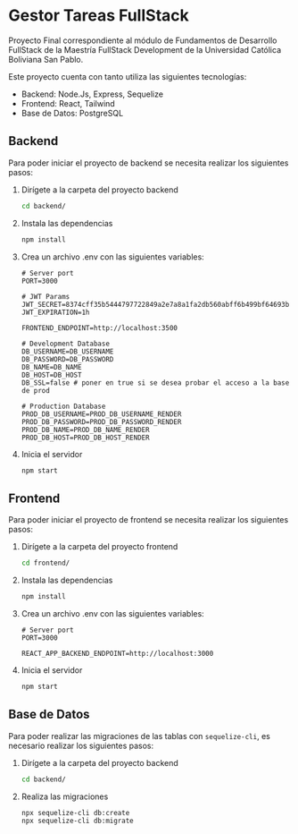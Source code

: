 # Gestor Tareas FullStack

Proyecto Final correspondiente al módulo de Fundamentos de Desarrollo FullStack de la Maestría FullStack Development de la Universidad Católica Boliviana San Pablo.

Este proyecto cuenta con tanto utiliza las siguientes tecnologías:

- Backend: Node.Js, Express, Sequelize
- Frontend: React, Tailwind
- Base de Datos: PostgreSQL

## Backend

Para poder iniciar el proyecto de backend se necesita realizar los siguientes pasos:

1. Dirígete a la carpeta del proyecto backend
   ```bash
   cd backend/
   ```
2. Instala las dependencias
   ```bash
   npm install
   ```
3. Crea un archivo .env con las siguientes variables:

   ```env
   # Server port
   PORT=3000

   # JWT Params
   JWT_SECRET=8374cff35b5444797722849a2e7a8a1fa2db560abff6b499bf64693bb7b32f61
   JWT_EXPIRATION=1h

   FRONTEND_ENDPOINT=http://localhost:3500

   # Development Database
   DB_USERNAME=DB_USERNAME
   DB_PASSWORD=DB_PASSWORD
   DB_NAME=DB_NAME
   DB_HOST=DB_HOST
   DB_SSL=false # poner en true si se desea probar el acceso a la base de prod

   # Production Database
   PROD_DB_USERNAME=PROD_DB_USERNAME_RENDER
   PROD_DB_PASSWORD=PROD_DB_PASSWORD_RENDER
   PROD_DB_NAME=PROD_DB_NAME_RENDER
   PROD_DB_HOST=PROD_DB_HOST_RENDER
   ```

4. Inicia el servidor
   ```bash
   npm start
   ```

## Frontend

Para poder iniciar el proyecto de frontend se necesita realizar los siguientes pasos:

1. Dirígete a la carpeta del proyecto frontend
   ```bash
   cd frontend/
   ```
2. Instala las dependencias
   ```bash
   npm install
   ```
3. Crea un archivo .env con las siguientes variables:

   ```env
   # Server port
   PORT=3000

   REACT_APP_BACKEND_ENDPOINT=http://localhost:3000
   ```

4. Inicia el servidor
   ```bash
   npm start
   ```

## Base de Datos

Para poder realizar las migraciones de las tablas con `sequelize-cli`, es necesario realizar los siguientes pasos:

1. Dirígete a la carpeta del proyecto backend
   ```bash
   cd backend/
   ```
2. Realiza las migraciones
   ```bash
   npx sequelize-cli db:create
   npx sequelize-cli db:migrate
   ```
